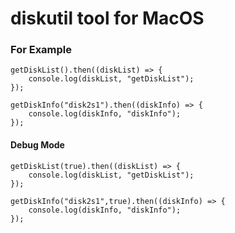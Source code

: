 # diskutil tool for MacOS

### For Example

```
getDiskList().then((diskList) => {
    console.log(diskList, "getDiskList");
});

getDiskInfo("disk2s1").then((diskInfo) => {
    console.log(diskInfo, "diskInfo");
});
```

#### Debug Mode

```
getDiskList(true).then((diskList) => {
    console.log(diskList, "getDiskList");
});

getDiskInfo("disk2s1",true).then((diskInfo) => {
    console.log(diskInfo, "diskInfo");
});
```